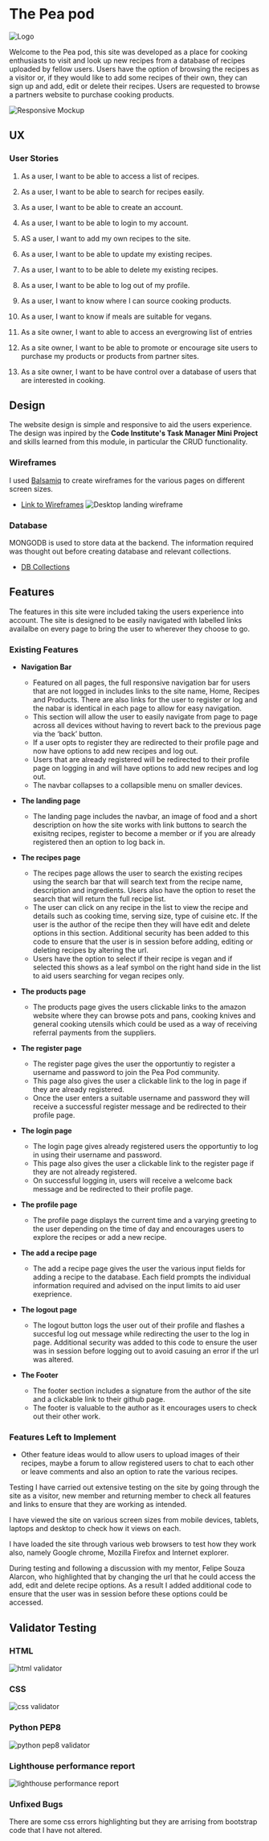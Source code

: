 # The Pea pod

![Logo](https://github.com/NFox13/MS3-Python-and-Data-centric-development/blob/master/static/images/logo.jpg)

Welcome to the Pea pod, this site was developed as a place for cooking enthusiasts to visit and look up new recipes from a database of recipes uploaded by fellow users.
Users have the option of browsing the recipes as a visitor or, if they would like to add some recipes of their own, they can sign up and add, edit or delete their recipes.
Users are requested to browse a partners website to purchase cooking products.

![Responsive Mockup](https://github.com/NFox13/MS3-Python-and-Data-centric-development/blob/master/static/testing/responsive.jpg)

## UX

 ### User Stories
 1. As a user, I want to be able to access a list of recipes.
 2. As a user, I want to be able to search for recipes easily.
 3. As a user, I want to be able to create an account.
 4. As a user, I want to be able to login to my account.
 5. AS a user, I want to add my own recipes to the site.
 6. As a user, I want to be able to update my existing recipes. 
 7. As a user, I want to to be able to delete my existing recipes.
 8. As a user, I want to be able to log out of my profile.
 9. As a user, I want to know where I can source cooking products.
10. As a user, I want to know if meals are suitable for vegans.

 1. As a site owner, I want to able to access an evergrowing list of entries
 2. As a site owner, I want to be able to promote or encourage site users to purchase my products or products from partner sites.
 3. As a site owner, I want to be have control over a database of users that are interested in cooking.

## Design

The website design is simple and responsive to aid the users experience. The design was inpired by the **Code Institute's Task Manager Mini Project** and skills learned from this module, in particular the CRUD functionality.

### Wireframes
I used [Balsamiq](https://balsamiq.com/) to create wireframes for the various pages on different screen sizes.
- [Link to Wireframes](https://github.com/NFox13/MS3-Python-and-Data-centric-development/tree/master/static/wireframe)
![Desktop landing wireframe](https://github.com/NFox13/MS3-Python-and-Data-centric-development/blob/master/static/wireframe/landing_page_dt.jpg) 

### Database
MONGODB is used to store data at the backend. The information required was thought out before creating database and relevant collections.
- [DB Collections](https://github.com/NFox13/MS3-Python-and-Data-centric-development/blob/master/static/mongocollection/mongodb.jpg)


## Features 

The features in this site were included taking the users experience into account. The site is designed to be easily navigated with labelled links availalbe on every page to bring the user to wherever they choose to go.

### Existing Features

- __Navigation Bar__

  - Featured on all pages, the full responsive navigation bar for users that are not logged in includes links to the site name, Home, Recipes and Products. There are also links for the user to register or log and the nabar is identical in each page to allow for easy navigation.
  - This section will allow the user to easily navigate from page to page across all devices without having to revert back to the previous page via the ‘back’ button. 
  - If a user opts to register they are redirected to their profile page and now have options to add new recipes and log out.
  - Users that are already registered will be redirected to their profile page on logging in and will have options to add new recipes and log out.
  - The navbar collapses to a collapsible menu on smaller devices.

- __The landing page__

  - The landing page includes the navbar, an image of food and a short description on how the site works with link buttons to search the exisitng recipes, register to become a member or if you are already registered then an option to log back in.

- __The recipes page__

  - The recipes page allows the user to search the existing recipes using the search bar that will search text from the recipe name, description and ingredients. Users also have the option to reset the search that will return the full recipe list.
  - The user can click on any recipe in the list to view the recipe and details such as cooking time, serving size, type of cuisine etc. If the user is the author of the recipe then they will have edit and delete options in this section. Additional security has been added to this code to ensure that the user is in session before adding, editing or deleting recipes by altering the url.
  - Users have the option to select if their recipe is vegan and if selected this shows as a leaf symbol on the right hand side in the list to aid users searching for vegan recipes only.

- __The products page__

  - The products page gives the users clickable links to the amazon website where they can browse pots and pans, cooking knives and general cooking utensils which could be used as a way of receiving referral payments from the suppliers. 

- __The register page__

  - The register page gives the user the opportuntiy to register a username and password to join the Pea Pod community.
  - This page also gives the user a clickable link to the log in page if they are already registered.
  - Once the user enters a suitable username and password they will receive a successful register message and be redirected to their profile page. 

- __The login page__

  - The login page gives already registered users the opportuntiy to log in using their username and password.
  - This page also gives the user a clickable link to the register page if they are not already registered.
  - On successful logging in, users will receive a welcome back message and be redirected to their profile page. 

- __The profile page__

  - The profile page displays the current time and a varying greeting to the user depending on the time of day and encourages users to explore the recipes or add a new recipe. 

- __The add a recipe page__

  - The add a recipe page gives the user the various input fields for adding a recipe to the database. Each field prompts the individual information required and advised on the input limits to aid user exeprience.

- __The logout page__

  - The logout button logs the user out of their profile and flashes a succesful log out message while redirecting the user to the log in page. Additional security was added to this code to ensure the user was in session before logging out to avoid casuing an error if the url was altered.

- __The Footer__ 

  - The footer section includes a signature from the author of the site and a clickable link to their github page.
  - The footer is valuable to the author as it encourages users to check out their other work.


### Features Left to Implement

- Other feature ideas would to allow users to upload images of their recipes, maybe a forum to allow registered users to chat to each other or leave comments and also an option to rate the various recipes. 

Testing
I have carried out extensive testing on the site by going through the site as a visitor, new member and returning member to check all features and links to ensure that they are working as intended.

I have viewed the site on various screen sizes from mobile devices, tablets, laptops and desktop to check how it views on each.

I have loaded the site through various web browsers to test how they work also, namely Google chrome, Mozilla Firefox and Internet explorer.

During testing and following a discussion with my mentor, Felipe Souza Alarcon, who highlighted that by changing the url that he could access the add, edit and delete recipe options. As a result I added additional code to ensure that the user was in session before these options could be accessed.


## Validator Testing
### HTML
![html validator](https://github.com/NFox13/MS3-Python-and-Data-centric-development/blob/master/static/testing/htmlValidator.jpg)
### CSS
![css validator](https://github.com/NFox13/MS3-Python-and-Data-centric-development/blob/master/static/testing/cssValidator.jpg)
### Python PEP8 
![python pep8 validator](https://github.com/NFox13/MS3-Python-and-Data-centric-development/blob/master/static/testing/pythonPep8Check.jpg)
### Lighthouse performance report
![lighthouse performance report](https://github.com/NFox13/MS3-Python-and-Data-centric-development/blob/master/static/testing/lighthouse.jpg)
### Unfixed Bugs
There are some css errors highlighting but they are arrising from bootstrap code that I have not altered.